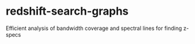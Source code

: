 # redshift-search-graphs
Efficient analysis of bandwidth coverage and spectral lines for finding z-specs 

